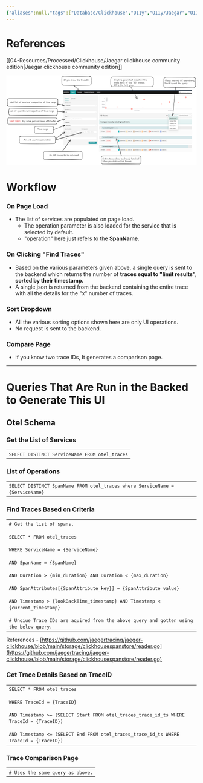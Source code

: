 ```yaml
---
{"aliases":null,"tags":["Database/Clickhouse","O11y","O11y/Jaegar","O11y/Jaegar/RemoteStorage"],"publish":true,"date created":"2024-12-09T15:22","date modified":"2025-01-14T17:30","Description":"Study of how jaegar is building its UI. i.e., what are the backend queries being run to power Jaegar.","PassFrontmatter":true,"created":"2025-01-14T15:25:42.723+05:30","updated":"2025-01-14T17:30:46.499+05:30"}
---
```



# References

[[04-Resources/Processed/Clickhouse/Jaegar clickhouse community edition\|Jaegar clickhouse community edition]]

![Pasted image 20241218222454.png](../../../03-Projects/EventStore/Notes/attachments/Pasted%20image%2020241218222454.png)

# Workflow

### On Page Load

- The list of services are populated on page load.
    - The operation parameter is also loaded for the service that is selected by default. 
    - "operation" here just refers to the **SpanName**. 

### On Clicking "Find Traces"

- Based on the various parameters given above, a single query is sent to the backend which returns the number of **traces equal to "limit results", sorted by their timestamp.**
- A single json is returned from the backend containing the entire trace with all the details for the "x" number of traces. 

### Sort Dropdown

- All the various sorting options shown here are only UI operations. 
- No request is sent to the backend. 

### Compare Page

- If you know two trace IDs, It generates a comparison page.

  

---

# Queries That Are Run in the Backed to Generate This UI

## Otel Schema

### Get the List of Services

|   |
|---|
|`SELECT DISTINCT ServiceName FROM otel_traces`|

  

### List of Operations

|   |
|---|
|`SELECT DISTINCT SpanName FROM otel_traces where ServiceName = {ServiceName}`|

  

### Find Traces Based on Criteria

|                                                                                                                                                                                                                                                                                                                                                                                                                                                                                |
| ------------------------------------------------------------------------------------------------------------------------------------------------------------------------------------------------------------------------------------------------------------------------------------------------------------------------------------------------------------------------------------------------------------------------------------------------------------------------------ |
| `# Get the list of spans.`<br><br>`SELECT * FROM otel_traces`<br><br>`WHERE ServiceName = {ServiceName}`<br><br>`AND SpanName = {SpanName}`<br><br>`AND Duration > {min_duration} AND Duration < {max_duration}`<br><br>`AND SpanAttributes[{SpanAttribute_key}] = {SpanAttribute_value}`<br><br>`AND Timestamp > {lookBackTime_timestamp} AND Timestamp < {current_timestamp}`<br><br>`# Unqiue Trace IDs are aquired from the above query and gotten using the below query.` |

References - [https://github.com/jaegertracing/jaeger-clickhouse/blob/main/storage/clickhousespanstore/reader.go](https://github.com/jaegertracing/jaeger-clickhouse/blob/main/storage/clickhousespanstore/reader.go)

### Get Trace Details Based on TraceID

|   |
|---|
|`SELECT * FROM otel_traces`<br><br>`WHERE TraceId = {TraceID}`<br><br>`AND Timestamp >= (SELECT Start FROM otel_traces_trace_id_ts WHERE TraceId = {TraceID})`<br><br>`AND Timestamp <= (SELECT End FROM otel_traces_trace_id_ts WHERE TraceId = {TraceID})`|

  

### Trace Comparison Page

|                                   |
| --------------------------------- |
| `# Uses the same query as above.` |
